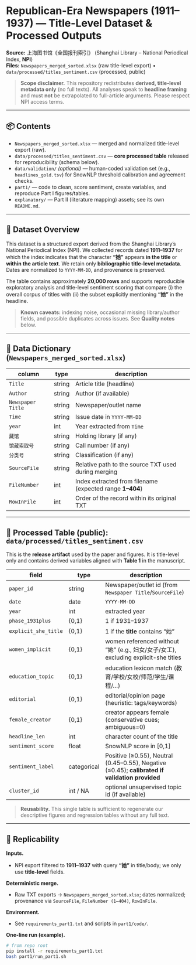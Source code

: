 # Republican-Era Newspapers (1911–1937) — Title-Level Dataset & Processed Outputs

**Source:** 上海图书馆《全国报刊索引》 (Shanghai Library – National Periodical Index, **NPI**)  
**Files:** `Newspapers_merged_sorted.xlsx` (raw title-level export) • `data/processed/titles_sentiment.csv` (processed, public)  

> **Scope disclaimer.** This repository redistributes **derived, title-level metadata only** (no full texts). All analyses speak to **headline framing** and must **not** be extrapolated to full-article arguments. Please respect NPI access terms.

---

## 📦 Contents

- `Newspapers_merged_sorted.xlsx` — merged and normalized title-level export (raw).
- `data/processed/titles_sentiment.csv` — **core processed table** released for reproducibility (schema below).
- `data/validation/` *(optional)* — human-coded validation set (e.g., `headlines_gold.tsv`) for SnowNLP threshold calibration and agreement checks.
- `part1/` — code to clean, score sentiment, create variables, and reproduce Part I figures/tables.
- `explanatory/` — Part II (literature mapping) assets; see its own `README.md`.

---

## 📘 Dataset Overview

This dataset is a structured export derived from the Shanghai Library’s National Periodical Index (NPI). We collected records dated **1911–1937** for which the index indicates that the character **“她”** appears **in the title** or **within the article text**. We retain only **bibliographic title-level metadata**. Dates are normalized to `YYYY-MM-DD`, and provenance is preserved.

The table contains approximately **20,000 rows** and supports reproducible exploratory analysis and title-level sentiment scoring that compare (i) the overall corpus of titles with (ii) the subset explicitly mentioning **“她”** in the headline.

> **Known caveats:** indexing noise, occasional missing library/author fields, and possible duplicates across issues. See **Quality notes** below.

---

## 🧭 Data Dictionary (`Newspapers_merged_sorted.xlsx`)

| column          | type   | description                                                   |
|-----------------|--------|---------------------------------------------------------------|
| `Title`         | string | Article title (headline)                                      |
| `Author`        | string | Author (if available)                                         |
| `Newspaper Title` | string | Newspaper/outlet name                                       |
| `Time`          | string | Issue date in `YYYY-MM-DD`                                    |
| `year`          | int    | Year extracted from `Time`                                    |
| `藏馆`            | string | Holding library (if any)                                     |
| `馆藏索取号`        | string | Call number (if any)                                        |
| `分类号`            | string | Classification (if any)                                     |
| `SourceFile`    | string | Relative path to the source TXT used during merging           |
| `FileNumber`    | int    | Index extracted from filename (expected range **1–404**)      |
| `RowInFile`     | int    | Order of the record within its original TXT                   |

---

## 🧪 Processed Table (public): `data/processed/titles_sentiment.csv`

This is the **release artifact** used by the paper and figures. It is title-level only and contains derived variables aligned with **Table 1** in the manuscript.

| field               | type       | description                                                                 |
|---------------------|------------|-----------------------------------------------------------------------------|
| `paper_id`          | string     | Newspaper/outlet id (from `Newspaper Title`/`SourceFile`)                  |
| `date`              | date       | `YYYY-MM-DD`                                                                |
| `year`              | int        | extracted year                                                              |
| `phase_1931plus`    | {0,1}      | 1 if 1931–1937                                                              |
| `explicit_she_title`| {0,1}      | 1 if the **title** contains “她”                                            |
| `women_implicit`    | {0,1}      | women referenced without “她” (e.g., 妇女/女子/女工), excluding explicit-she titles |
| `education_topic`   | {0,1}      | education lexicon match (教育/学校/女校/师范/学生/课程/…)                     |
| `editorial`         | {0,1}      | editorial/opinion page (heuristic: tags/keywords)                          |
| `female_creator`    | {0,1}      | creator appears female (conservative cues; ambiguous=0)                     |
| `headline_len`      | int        | character count of the title                                               |
| `sentiment_score`   | float      | SnowNLP score in [0,1]                                                     |
| `sentiment_label`   | categorical| Positive (≥0.55), Neutral (0.45–0.55), Negative (≤0.45); **calibrated if validation provided** |
| `cluster_id`        | int / NA   | optional unsupervised topic id (if available)                              |

> **Reusability.** This single table is sufficient to regenerate our descriptive figures and regression tables without any full text.

---

## 🔁 Replicability

**Inputs.**
- NPI export filtered to **1911–1937** with query **“她”** in title/body; we only use **title-level** fields.

**Deterministic merge.**
- Raw TXT exports → `Newspapers_merged_sorted.xlsx`; dates normalized; provenance via `SourceFile`, `FileNumber (1–404)`, `RowInFile`.

**Environment.**
- See `requirements_part1.txt` and scripts in `part1/code/`.

**One-line run (example).**
```bash
# from repo root
pip install -r requirements_part1.txt
bash part1/run_part1.sh

